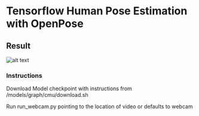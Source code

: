 # Tensorflow Human Pose Estimation with OpenPose

## Result

![alt text](https://raw.githubusercontent.com/anishreddy3/tf_baseball_pitcher/master/outpy.gif)

### Instructions

Download Model checkpoint with instructions from /models/graph/cmu/download.sh

Run run_webcam.py pointing to the location of video or defaults to webcam
